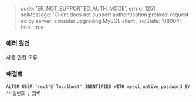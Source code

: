 > code: 'ER_NOT_SUPPORTED_AUTH_MODE',
> errno: 1251,
> sqlMessage: 'Client does not support authentication protocol requested by server; consider upgrading MySQL client',
> sqlState: '08004',
> fatal: true

### 에러 원인

사용 권한 오류

### 해결법

`ALTER USER 'root'@'localhost' IDENTIFIED WITH mysql_native_password BY '비밀번호';` 입력
